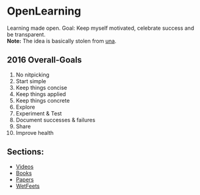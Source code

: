 # OpenLearning
Learning made open. 
Goal: Keep myself motivated, celebrate success and be transparent.  
**Note:** The idea is basically stolen from [una](https://github.com/una/personal-goals). 

## 2016 Overall-Goals
1. No nitpicking
2. Start simple
3. Keep things concise
4. Keep things applied
5. Keep things concrete
6. Explore
7. Experiment & Test
8. Document successes & failures
9. Share
10. Improve health

## Sections: 
- [Videos](https://github.com/danklotz/self-dev/blob/master/videos_2016.md) 
- [Books](https://github.com/danklotz/self-dev/blob/master/books_2016.md)
- [Papers](https://github.com/danklotz/self-dev/blob/master/papers_2016.md)
- [WetFeets](https://github.com/danklotz/openLearning/blob/master/wetFeets.md)
